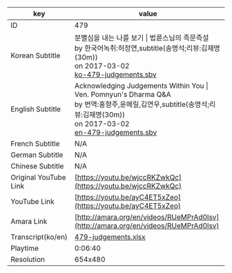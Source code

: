 |  key  |  value  |
|-------|---------|
| ID            | 479 |
| Korean Subtitle | 분별심을 내는 나를 보기 \| 법륜스님의 즉문즉설<br>by 한국어녹취:허정연,subtitle(송명석;리뷰:김재명(30m))<br>on 2017-03-02<br>[ko-479-judgements.sbv](https://github.com/jungtosociety/dharma-qna/raw/master/sub/479/ko-479-judgements.sbv)<br>|
| English Subtitle | Acknowledging Judgements Within You \| Ven. Pomnyun's Dharma Q&A<br>by 번역:홍향주,윤메릴,김연우,subtitle(송명석;리뷰:김재명(30m))<br>on 2017-03-02<br>[en-479-judgements.sbv](https://github.com/jungtosociety/dharma-qna/raw/master/sub/479/en-479-judgements.sbv)<br>|
| French Subtitle | N/A |
| German Subtitle | N/A |
| Chinese Subtitle | N/A |
| Original YouTube Link  | [https://youtu.be/wjccRKZwkQc](https://youtu.be/wjccRKZwkQc) |
| YouTube Link  | [https://youtu.be/ayC4ET5xZeo](https://youtu.be/ayC4ET5xZeo) |
| Amara Link    | [http://amara.org/en/videos/RUeMPrAd0lsv](http://amara.org/en/videos/RUeMPrAd0lsv) |
| Transcript(ko/en) | [479-judgements.xlsx](https://github.com/jungtosociety/dharma-qna/raw/master/sub/479/479-judgements.xlsx) |
| Playtime | 0:06:40 |
| Resolution | 654x480|
